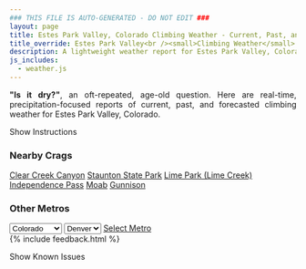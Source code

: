 ```yaml
---
### THIS FILE IS AUTO-GENERATED - DO NOT EDIT ###
layout: page
title: Estes Park Valley, Colorado Climbing Weather - Current, Past, and Forecasted Report
title_override: Estes Park Valley<br /><small>Climbing Weather</small>
description: A lightweight weather report for Estes Park Valley, Colorado. Optimized for slow internet connections.
js_includes:
  - weather.js
---
```


<section class="measure center lh-copy f5-ns f6 ph2 mv4" style="text-align: justify;">
<strong>"Is it dry?"</strong>, an oft-repeated, age-old question. Here are real-time,
precipitation-focused reports of current, past, and forecasted climbing weather for Estes Park Valley, Colorado.
</section>

<p id="settings-toggle" class="mw5 b center tc hover-light-red black-70 pointer">Show Instructions</p>
<section id="settings" class="overflow-hidden" style="display:none;">
    <div class="mv2 ph2 center">
        <div class="fn f6 tc pv2">
            <p class="measure lh-copy center"><strong>Show/hide hourly forecasts</strong> by clicking the desired day.</p>
            <hr class="mw5 p0 mv2 o-60 b0 bt b--light-red light-red bg-light-red">
            <p class="measure lh-copy center"><strong>Current and Past conditions</strong> are measured by the nearest weather station. <strong>Forecast conditions</strong> are calculated and polled separately.</p>
            <hr class="mw5 p0 mv2 o-60 b0 bt b--light-red light-red bg-light-red">
            <p class="measure lh-copy center"><strong>Having issues?</strong> Try <a id="clear-cache" class="no-underline relative fancy-link light-red hover-light-red" href="#">clearing the local cache</a>.</p>
            <hr class="mw5 p0 mv2 o-60 b0 bt b--light-red light-red bg-light-red">
            <p class="measure lh-copy center">Weather data sourced from <a class="no-underline fancy-link relative light-red" target="_blank" href="https://www.weather.gov/documentation/services-web-api">weather.gov</a>.</p>
        </div>
    </div>
</section>
<section id="weather" data-crag="estes-park-valley-colorado" class="mv4-ns mv3 ph2 center"></section>
<section id="nearby" class="tc lh-copy">
  <h3>Nearby Crags</h3>
<a class="nowrap no-underline fancy-link relative light-red mh3" href="/crags/clear-creek-canyon-colorado-weather.html">Clear Creek Canyon</a>
<a class="nowrap no-underline fancy-link relative light-red mh3" href="/crags/staunton-state-park-colorado-weather.html">Staunton State Park</a>
<a class="nowrap no-underline fancy-link relative light-red mh3" href="/crags/lime-park-lime-creek-colorado-weather.html">Lime Park (Lime Creek)</a>
<a class="nowrap no-underline fancy-link relative light-red mh3" href="/crags/independence-pass-colorado-weather.html">Independence Pass</a>
<a class="nowrap no-underline fancy-link relative light-red mh3" href="/crags/moab-utah-weather.html">Moab</a>
<a class="nowrap no-underline fancy-link relative light-red mh3" href="/crags/gunnison-colorado-weather.html">Gunnison</a>
</section>
<section id="nearby" class="tc lh-copy">
  <h3>Other Metros</h3>
  <select class="ma1 bg-near-white pa2" id="stateSel">
    <option value="Texas">Texas</option>
    <option value="Washington">Washington</option>
    <option value="Colorado" selected>Colorado</option>
    <option value="Tennessee">Tennessee</option>
    <option value="Utah">Utah</option>
    <option value="California">California</option>
  </select>
  <select class="ma1 bg-near-white pa2" id="citySel">
    <option value="Denver" selected>Denver</option>
  </select>
  <a id="selectMetro" class="f6 link dim ph3 pv2 ma1 dib white bg-light-red" href="/crags/denver-colorado-weather.html">Select Metro</a>
  <script>
    var states = [];
    states["Texas"] = "Austin"
    states["Washington"] = "Seattle"
    states["Colorado"] = "Denver"
    states["Tennessee"] = "Nashville"
    states["Utah"] = "Salt Lake City"
    states["California"] = "San Francisco|Los Angeles"
  </script>
</section>
{% include feedback.html %}
<p id="issues-toggle" class="mw5 b center tc hover-light-red black-70 pointer">Show Known Issues</p>
<section id="issues" class="overflow-hidden tc f6">
</section>

<script>
  var weekly_BOU_46_92 = {"updated":"2020-06-03T02:10:08+00:00","units":"us","forecastGenerator":"BaselineForecastGenerator","generatedAt":"2020-06-03T06:28:16+00:00","updateTime":"2020-06-03T02:10:08+00:00","validTimes":"2020-06-02T20:00:00+00:00/P7DT5H","elevation":{"value":2542.9464000000003,"unitCode":"unit:m"},"periods":[{"number":1,"name":"Overnight","startTime":"2020-06-03T00:00:00-06:00","endTime":"2020-06-03T06:00:00-06:00","isDaytime":false,"temperature":48,"temperatureUnit":"F","temperatureTrend":null,"windSpeed":"6 mph","windDirection":"WNW","icon":"https://api.weather.gov/icons/land/night/few?size=medium","shortForecast":"Mostly Clear","detailedForecast":"Mostly clear, with a low around 48. West northwest wind around 6 mph."},{"number":2,"name":"Wednesday","startTime":"2020-06-03T06:00:00-06:00","endTime":"2020-06-03T18:00:00-06:00","isDaytime":true,"temperature":76,"temperatureUnit":"F","temperatureTrend":null,"windSpeed":"6 to 10 mph","windDirection":"W","icon":"https://api.weather.gov/icons/land/day/sct/tsra_hi,30?size=medium","shortForecast":"Mostly Sunny then Slight Chance Showers And Thunderstorms","detailedForecast":"A slight chance of showers and thunderstorms between noon and 2pm, then a chance of showers and thunderstorms between 2pm and 3pm, then a slight chance of showers and thunderstorms. Mostly sunny, with a high near 76. West wind 6 to 10 mph. Chance of precipitation is 30%."},{"number":3,"name":"Wednesday Night","startTime":"2020-06-03T18:00:00-06:00","endTime":"2020-06-04T06:00:00-06:00","isDaytime":false,"temperature":50,"temperatureUnit":"F","temperatureTrend":null,"windSpeed":"6 to 10 mph","windDirection":"W","icon":"https://api.weather.gov/icons/land/night/tsra_hi/few?size=medium","shortForecast":"Slight Chance Showers And Thunderstorms then Mostly Clear","detailedForecast":"A slight chance of showers and thunderstorms before 9pm. Mostly clear, with a low around 50. West wind 6 to 10 mph, with gusts as high as 16 mph."},{"number":4,"name":"Thursday","startTime":"2020-06-04T06:00:00-06:00","endTime":"2020-06-04T18:00:00-06:00","isDaytime":true,"temperature":77,"temperatureUnit":"F","temperatureTrend":null,"windSpeed":"6 to 10 mph","windDirection":"W","icon":"https://api.weather.gov/icons/land/day/sct/tsra_hi,40?size=medium","shortForecast":"Mostly Sunny then Chance Showers And Thunderstorms","detailedForecast":"A chance of showers and thunderstorms after noon. Mostly sunny, with a high near 77. West wind 6 to 10 mph, with gusts as high as 16 mph. Chance of precipitation is 40%."},{"number":5,"name":"Thursday Night","startTime":"2020-06-04T18:00:00-06:00","endTime":"2020-06-05T06:00:00-06:00","isDaytime":false,"temperature":51,"temperatureUnit":"F","temperatureTrend":null,"windSpeed":"3 to 10 mph","windDirection":"W","icon":"https://api.weather.gov/icons/land/night/tsra_hi,20/sct?size=medium","shortForecast":"Slight Chance Showers And Thunderstorms then Partly Cloudy","detailedForecast":"A slight chance of showers and thunderstorms before 9pm. Partly cloudy, with a low around 51. West wind 3 to 10 mph, with gusts as high as 16 mph. Chance of precipitation is 20%."},{"number":6,"name":"Friday","startTime":"2020-06-05T06:00:00-06:00","endTime":"2020-06-05T18:00:00-06:00","isDaytime":true,"temperature":81,"temperatureUnit":"F","temperatureTrend":null,"windSpeed":"3 to 7 mph","windDirection":"SSW","icon":"https://api.weather.gov/icons/land/day/sct/tsra_hi,20?size=medium","shortForecast":"Mostly Sunny then Chance Showers And Thunderstorms","detailedForecast":"A chance of showers and thunderstorms after noon. Mostly sunny, with a high near 81. Chance of precipitation is 20%."},{"number":7,"name":"Friday Night","startTime":"2020-06-05T18:00:00-06:00","endTime":"2020-06-06T06:00:00-06:00","isDaytime":false,"temperature":54,"temperatureUnit":"F","temperatureTrend":null,"windSpeed":"5 to 8 mph","windDirection":"S","icon":"https://api.weather.gov/icons/land/night/tsra,30?size=medium","shortForecast":"Chance Showers And Thunderstorms","detailedForecast":"A chance of showers and thunderstorms before midnight, then a chance of showers and thunderstorms. Mostly cloudy, with a low around 54. Chance of precipitation is 30%."},{"number":8,"name":"Saturday","startTime":"2020-06-06T06:00:00-06:00","endTime":"2020-06-06T18:00:00-06:00","isDaytime":true,"temperature":75,"temperatureUnit":"F","temperatureTrend":null,"windSpeed":"6 to 10 mph","windDirection":"SW","icon":"https://api.weather.gov/icons/land/day/tsra_sct?size=medium","shortForecast":"Showers And Thunderstorms Likely","detailedForecast":"Showers and thunderstorms likely. Mostly cloudy, with a high near 75."},{"number":9,"name":"Saturday Night","startTime":"2020-06-06T18:00:00-06:00","endTime":"2020-06-07T06:00:00-06:00","isDaytime":false,"temperature":48,"temperatureUnit":"F","temperatureTrend":null,"windSpeed":"8 to 15 mph","windDirection":"SW","icon":"https://api.weather.gov/icons/land/night/tsra_hi/few?size=medium","shortForecast":"Slight Chance Showers And Thunderstorms then Mostly Clear","detailedForecast":"A slight chance of showers and thunderstorms before midnight. Mostly clear, with a low around 48."},{"number":10,"name":"Sunday","startTime":"2020-06-07T06:00:00-06:00","endTime":"2020-06-07T18:00:00-06:00","isDaytime":true,"temperature":75,"temperatureUnit":"F","temperatureTrend":null,"windSpeed":"9 mph","windDirection":"SW","icon":"https://api.weather.gov/icons/land/day/few/tsra_hi?size=medium","shortForecast":"Sunny then Slight Chance Showers And Thunderstorms","detailedForecast":"A slight chance of showers and thunderstorms after noon. Sunny, with a high near 75."},{"number":11,"name":"Sunday Night","startTime":"2020-06-07T18:00:00-06:00","endTime":"2020-06-08T06:00:00-06:00","isDaytime":false,"temperature":46,"temperatureUnit":"F","temperatureTrend":null,"windSpeed":"6 to 12 mph","windDirection":"WSW","icon":"https://api.weather.gov/icons/land/night/few?size=medium","shortForecast":"Mostly Clear","detailedForecast":"Mostly clear, with a low around 46."},{"number":12,"name":"Monday","startTime":"2020-06-08T06:00:00-06:00","endTime":"2020-06-08T18:00:00-06:00","isDaytime":true,"temperature":70,"temperatureUnit":"F","temperatureTrend":null,"windSpeed":"8 mph","windDirection":"SW","icon":"https://api.weather.gov/icons/land/day/few/tsra_hi?size=medium","shortForecast":"Sunny then Slight Chance Showers And Thunderstorms","detailedForecast":"A slight chance of showers and thunderstorms after noon. Sunny, with a high near 70."},{"number":13,"name":"Monday Night","startTime":"2020-06-08T18:00:00-06:00","endTime":"2020-06-09T06:00:00-06:00","isDaytime":false,"temperature":42,"temperatureUnit":"F","temperatureTrend":null,"windSpeed":"7 mph","windDirection":"W","icon":"https://api.weather.gov/icons/land/night/tsra_hi/few?size=medium","shortForecast":"Slight Chance Showers And Thunderstorms then Mostly Clear","detailedForecast":"A slight chance of showers and thunderstorms before midnight. Mostly clear, with a low around 42."},{"number":14,"name":"Tuesday","startTime":"2020-06-09T06:00:00-06:00","endTime":"2020-06-09T18:00:00-06:00","isDaytime":true,"temperature":64,"temperatureUnit":"F","temperatureTrend":null,"windSpeed":"8 mph","windDirection":"W","icon":"https://api.weather.gov/icons/land/day/few/tsra_hi?size=medium","shortForecast":"Sunny then Chance Showers And Thunderstorms","detailedForecast":"A chance of showers and thunderstorms after noon. Sunny, with a high near 64."}]}
  var hourly_BOU_46_92 = {"@context":["https://raw.githubusercontent.com/geojson/geojson-ld/master/contexts/geojson-base.jsonld",{"wx":"https://api.weather.gov/ontology#","geo":"http://www.opengis.net/ont/geosparql#","unit":"http://codes.wmo.int/common/unit/","@vocab":"https://api.weather.gov/ontology#"}],"type":"Feature","geometry":{"type":"GeometryCollection","geometries":[{"type":"Point","coordinates":[-105.5177773,40.4040957]},{"type":"Polygon","coordinates":[[[-105.5332704,40.4141983],[-105.5310309,40.392289600000005],[-105.5022871,40.39399110000001],[-105.5045206,40.41590000000001],[-105.5332704,40.4141983]]]}]},"properties":{"updated":"2020-06-03T02:10:08+00:00","units":"us","forecastGenerator":"HourlyForecastGenerator","generatedAt":"2020-06-03T06:28:17+00:00","updateTime":"2020-06-03T02:10:08+00:00","validTimes":"2020-06-02T20:00:00+00:00/P7DT5H","elevation":{"value":2542.9464000000003,"unitCode":"unit:m"},"periods":[{"number":1,"name":"","startTime":"2020-06-03T00:00:00-06:00","endTime":"2020-06-03T01:00:00-06:00","isDaytime":false,"temperature":54,"temperatureUnit":"F","temperatureTrend":null,"windSpeed":"5 mph","windDirection":"NNE","icon":"https://api.weather.gov/icons/land/night/few?size=small","shortForecast":"Mostly Clear","detailedForecast":""},{"number":2,"name":"","startTime":"2020-06-03T01:00:00-06:00","endTime":"2020-06-03T02:00:00-06:00","isDaytime":false,"temperature":52,"temperatureUnit":"F","temperatureTrend":null,"windSpeed":"5 mph","windDirection":"NNE","icon":"https://api.weather.gov/icons/land/night/few?size=small","shortForecast":"Mostly Clear","detailedForecast":""},{"number":3,"name":"","startTime":"2020-06-03T02:00:00-06:00","endTime":"2020-06-03T03:00:00-06:00","isDaytime":false,"temperature":51,"temperatureUnit":"F","temperatureTrend":null,"windSpeed":"5 mph","windDirection":"W","icon":"https://api.weather.gov/icons/land/night/few?size=small","shortForecast":"Mostly Clear","detailedForecast":""},{"number":4,"name":"","startTime":"2020-06-03T03:00:00-06:00","endTime":"2020-06-03T04:00:00-06:00","isDaytime":false,"temperature":50,"temperatureUnit":"F","temperatureTrend":null,"windSpeed":"6 mph","windDirection":"WSW","icon":"https://api.weather.gov/icons/land/night/few?size=small","shortForecast":"Mostly Clear","detailedForecast":""},{"number":5,"name":"","startTime":"2020-06-03T04:00:00-06:00","endTime":"2020-06-03T05:00:00-06:00","isDaytime":false,"temperature":48,"temperatureUnit":"F","temperatureTrend":null,"windSpeed":"6 mph","windDirection":"W","icon":"https://api.weather.gov/icons/land/night/few?size=small","shortForecast":"Mostly Clear","detailedForecast":""},{"number":6,"name":"","startTime":"2020-06-03T05:00:00-06:00","endTime":"2020-06-03T06:00:00-06:00","isDaytime":false,"temperature":48,"temperatureUnit":"F","temperatureTrend":null,"windSpeed":"5 mph","windDirection":"W","icon":"https://api.weather.gov/icons/land/night/few?size=small","shortForecast":"Mostly Clear","detailedForecast":""},{"number":7,"name":"","startTime":"2020-06-03T06:00:00-06:00","endTime":"2020-06-03T07:00:00-06:00","isDaytime":true,"temperature":50,"temperatureUnit":"F","temperatureTrend":null,"windSpeed":"7 mph","windDirection":"W","icon":"https://api.weather.gov/icons/land/day/few?size=small","shortForecast":"Sunny","detailedForecast":""},{"number":8,"name":"","startTime":"2020-06-03T07:00:00-06:00","endTime":"2020-06-03T08:00:00-06:00","isDaytime":true,"temperature":54,"temperatureUnit":"F","temperatureTrend":null,"windSpeed":"7 mph","windDirection":"W","icon":"https://api.weather.gov/icons/land/day/few?size=small","shortForecast":"Sunny","detailedForecast":""},{"number":9,"name":"","startTime":"2020-06-03T08:00:00-06:00","endTime":"2020-06-03T09:00:00-06:00","isDaytime":true,"temperature":60,"temperatureUnit":"F","temperatureTrend":null,"windSpeed":"6 mph","windDirection":"W","icon":"https://api.weather.gov/icons/land/day/few?size=small","shortForecast":"Sunny","detailedForecast":""},{"number":10,"name":"","startTime":"2020-06-03T09:00:00-06:00","endTime":"2020-06-03T10:00:00-06:00","isDaytime":true,"temperature":66,"temperatureUnit":"F","temperatureTrend":null,"windSpeed":"6 mph","windDirection":"W","icon":"https://api.weather.gov/icons/land/day/few?size=small","shortForecast":"Sunny","detailedForecast":""},{"number":11,"name":"","startTime":"2020-06-03T10:00:00-06:00","endTime":"2020-06-03T11:00:00-06:00","isDaytime":true,"temperature":70,"temperatureUnit":"F","temperatureTrend":null,"windSpeed":"6 mph","windDirection":"W","icon":"https://api.weather.gov/icons/land/day/sct?size=small","shortForecast":"Mostly Sunny","detailedForecast":""},{"number":12,"name":"","startTime":"2020-06-03T11:00:00-06:00","endTime":"2020-06-03T12:00:00-06:00","isDaytime":true,"temperature":72,"temperatureUnit":"F","temperatureTrend":null,"windSpeed":"6 mph","windDirection":"W","icon":"https://api.weather.gov/icons/land/day/sct?size=small","shortForecast":"Mostly Sunny","detailedForecast":""},{"number":13,"name":"","startTime":"2020-06-03T12:00:00-06:00","endTime":"2020-06-03T13:00:00-06:00","isDaytime":true,"temperature":73,"temperatureUnit":"F","temperatureTrend":null,"windSpeed":"8 mph","windDirection":"W","icon":"https://api.weather.gov/icons/land/day/tsra_hi?size=small","shortForecast":"Slight Chance Showers And Thunderstorms","detailedForecast":""},{"number":14,"name":"","startTime":"2020-06-03T13:00:00-06:00","endTime":"2020-06-03T14:00:00-06:00","isDaytime":true,"temperature":74,"temperatureUnit":"F","temperatureTrend":null,"windSpeed":"9 mph","windDirection":"W","icon":"https://api.weather.gov/icons/land/day/tsra_hi?size=small","shortForecast":"Slight Chance Showers And Thunderstorms","detailedForecast":""},{"number":15,"name":"","startTime":"2020-06-03T14:00:00-06:00","endTime":"2020-06-03T15:00:00-06:00","isDaytime":true,"temperature":75,"temperatureUnit":"F","temperatureTrend":null,"windSpeed":"10 mph","windDirection":"W","icon":"https://api.weather.gov/icons/land/day/tsra_hi?size=small","shortForecast":"Chance Showers And Thunderstorms","detailedForecast":""},{"number":16,"name":"","startTime":"2020-06-03T15:00:00-06:00","endTime":"2020-06-03T16:00:00-06:00","isDaytime":true,"temperature":76,"temperatureUnit":"F","temperatureTrend":null,"windSpeed":"10 mph","windDirection":"W","icon":"https://api.weather.gov/icons/land/day/tsra_hi?size=small","shortForecast":"Slight Chance Showers And Thunderstorms","detailedForecast":""},{"number":17,"name":"","startTime":"2020-06-03T16:00:00-06:00","endTime":"2020-06-03T17:00:00-06:00","isDaytime":true,"temperature":76,"temperatureUnit":"F","temperatureTrend":null,"windSpeed":"9 mph","windDirection":"W","icon":"https://api.weather.gov/icons/land/day/tsra_hi?size=small","shortForecast":"Slight Chance Showers And Thunderstorms","detailedForecast":""},{"number":18,"name":"","startTime":"2020-06-03T17:00:00-06:00","endTime":"2020-06-03T18:00:00-06:00","isDaytime":true,"temperature":75,"temperatureUnit":"F","temperatureTrend":null,"windSpeed":"8 mph","windDirection":"W","icon":"https://api.weather.gov/icons/land/day/tsra_hi?size=small","shortForecast":"Slight Chance Showers And Thunderstorms","detailedForecast":""},{"number":19,"name":"","startTime":"2020-06-03T18:00:00-06:00","endTime":"2020-06-03T19:00:00-06:00","isDaytime":false,"temperature":73,"temperatureUnit":"F","temperatureTrend":null,"windSpeed":"10 mph","windDirection":"W","icon":"https://api.weather.gov/icons/land/night/tsra_hi?size=small","shortForecast":"Slight Chance Showers And Thunderstorms","detailedForecast":""},{"number":20,"name":"","startTime":"2020-06-03T19:00:00-06:00","endTime":"2020-06-03T20:00:00-06:00","isDaytime":false,"temperature":69,"temperatureUnit":"F","temperatureTrend":null,"windSpeed":"9 mph","windDirection":"W","icon":"https://api.weather.gov/icons/land/night/tsra_hi?size=small","shortForecast":"Slight Chance Showers And Thunderstorms","detailedForecast":""},{"number":21,"name":"","startTime":"2020-06-03T20:00:00-06:00","endTime":"2020-06-03T21:00:00-06:00","isDaytime":false,"temperature":65,"temperatureUnit":"F","temperatureTrend":null,"windSpeed":"7 mph","windDirection":"W","icon":"https://api.weather.gov/icons/land/night/tsra_hi?size=small","shortForecast":"Slight Chance Showers And Thunderstorms","detailedForecast":""},{"number":22,"name":"","startTime":"2020-06-03T21:00:00-06:00","endTime":"2020-06-03T22:00:00-06:00","isDaytime":false,"temperature":61,"temperatureUnit":"F","temperatureTrend":null,"windSpeed":"6 mph","windDirection":"W","icon":"https://api.weather.gov/icons/land/night/sct?size=small","shortForecast":"Partly Cloudy","detailedForecast":""},{"number":23,"name":"","startTime":"2020-06-03T22:00:00-06:00","endTime":"2020-06-03T23:00:00-06:00","isDaytime":false,"temperature":59,"temperatureUnit":"F","temperatureTrend":null,"windSpeed":"7 mph","windDirection":"W","icon":"https://api.weather.gov/icons/land/night/sct?size=small","shortForecast":"Partly Cloudy","detailedForecast":""},{"number":24,"name":"","startTime":"2020-06-03T23:00:00-06:00","endTime":"2020-06-04T00:00:00-06:00","isDaytime":false,"temperature":58,"temperatureUnit":"F","temperatureTrend":null,"windSpeed":"7 mph","windDirection":"W","icon":"https://api.weather.gov/icons/land/night/sct?size=small","shortForecast":"Partly Cloudy","detailedForecast":""},{"number":25,"name":"","startTime":"2020-06-04T00:00:00-06:00","endTime":"2020-06-04T01:00:00-06:00","isDaytime":false,"temperature":57,"temperatureUnit":"F","temperatureTrend":null,"windSpeed":"7 mph","windDirection":"W","icon":"https://api.weather.gov/icons/land/night/few?size=small","shortForecast":"Mostly Clear","detailedForecast":""},{"number":26,"name":"","startTime":"2020-06-04T01:00:00-06:00","endTime":"2020-06-04T02:00:00-06:00","isDaytime":false,"temperature":56,"temperatureUnit":"F","temperatureTrend":null,"windSpeed":"7 mph","windDirection":"W","icon":"https://api.weather.gov/icons/land/night/few?size=small","shortForecast":"Mostly Clear","detailedForecast":""},{"number":27,"name":"","startTime":"2020-06-04T02:00:00-06:00","endTime":"2020-06-04T03:00:00-06:00","isDaytime":false,"temperature":55,"temperatureUnit":"F","temperatureTrend":null,"windSpeed":"7 mph","windDirection":"W","icon":"https://api.weather.gov/icons/land/night/few?size=small","shortForecast":"Mostly Clear","detailedForecast":""},{"number":28,"name":"","startTime":"2020-06-04T03:00:00-06:00","endTime":"2020-06-04T04:00:00-06:00","isDaytime":false,"temperature":53,"temperatureUnit":"F","temperatureTrend":null,"windSpeed":"8 mph","windDirection":"W","icon":"https://api.weather.gov/icons/land/night/few?size=small","shortForecast":"Mostly Clear","detailedForecast":""},{"number":29,"name":"","startTime":"2020-06-04T04:00:00-06:00","endTime":"2020-06-04T05:00:00-06:00","isDaytime":false,"temperature":51,"temperatureUnit":"F","temperatureTrend":null,"windSpeed":"8 mph","windDirection":"W","icon":"https://api.weather.gov/icons/land/night/few?size=small","shortForecast":"Mostly Clear","detailedForecast":""},{"number":30,"name":"","startTime":"2020-06-04T05:00:00-06:00","endTime":"2020-06-04T06:00:00-06:00","isDaytime":false,"temperature":50,"temperatureUnit":"F","temperatureTrend":null,"windSpeed":"8 mph","windDirection":"W","icon":"https://api.weather.gov/icons/land/night/few?size=small","shortForecast":"Mostly Clear","detailedForecast":""},{"number":31,"name":"","startTime":"2020-06-04T06:00:00-06:00","endTime":"2020-06-04T07:00:00-06:00","isDaytime":true,"temperature":53,"temperatureUnit":"F","temperatureTrend":null,"windSpeed":"6 mph","windDirection":"W","icon":"https://api.weather.gov/icons/land/day/few?size=small","shortForecast":"Sunny","detailedForecast":""},{"number":32,"name":"","startTime":"2020-06-04T07:00:00-06:00","endTime":"2020-06-04T08:00:00-06:00","isDaytime":true,"temperature":59,"temperatureUnit":"F","temperatureTrend":null,"windSpeed":"6 mph","windDirection":"W","icon":"https://api.weather.gov/icons/land/day/few?size=small","shortForecast":"Sunny","detailedForecast":""},{"number":33,"name":"","startTime":"2020-06-04T08:00:00-06:00","endTime":"2020-06-04T09:00:00-06:00","isDaytime":true,"temperature":64,"temperatureUnit":"F","temperatureTrend":null,"windSpeed":"6 mph","windDirection":"W","icon":"https://api.weather.gov/icons/land/day/few?size=small","shortForecast":"Sunny","detailedForecast":""},{"number":34,"name":"","startTime":"2020-06-04T09:00:00-06:00","endTime":"2020-06-04T10:00:00-06:00","isDaytime":true,"temperature":68,"temperatureUnit":"F","temperatureTrend":null,"windSpeed":"6 mph","windDirection":"WSW","icon":"https://api.weather.gov/icons/land/day/few?size=small","shortForecast":"Sunny","detailedForecast":""},{"number":35,"name":"","startTime":"2020-06-04T10:00:00-06:00","endTime":"2020-06-04T11:00:00-06:00","isDaytime":true,"temperature":71,"temperatureUnit":"F","temperatureTrend":null,"windSpeed":"6 mph","windDirection":"W","icon":"https://api.weather.gov/icons/land/day/few?size=small","shortForecast":"Sunny","detailedForecast":""},{"number":36,"name":"","startTime":"2020-06-04T11:00:00-06:00","endTime":"2020-06-04T12:00:00-06:00","isDaytime":true,"temperature":73,"temperatureUnit":"F","temperatureTrend":null,"windSpeed":"7 mph","windDirection":"W","icon":"https://api.weather.gov/icons/land/day/sct?size=small","shortForecast":"Mostly Sunny","detailedForecast":""},{"number":37,"name":"","startTime":"2020-06-04T12:00:00-06:00","endTime":"2020-06-04T13:00:00-06:00","isDaytime":true,"temperature":74,"temperatureUnit":"F","temperatureTrend":null,"windSpeed":"8 mph","windDirection":"W","icon":"https://api.weather.gov/icons/land/day/tsra_hi?size=small","shortForecast":"Chance Showers And Thunderstorms","detailedForecast":""},{"number":38,"name":"","startTime":"2020-06-04T13:00:00-06:00","endTime":"2020-06-04T14:00:00-06:00","isDaytime":true,"temperature":75,"temperatureUnit":"F","temperatureTrend":null,"windSpeed":"9 mph","windDirection":"W","icon":"https://api.weather.gov/icons/land/day/tsra_hi?size=small","shortForecast":"Chance Showers And Thunderstorms","detailedForecast":""},{"number":39,"name":"","startTime":"2020-06-04T14:00:00-06:00","endTime":"2020-06-04T15:00:00-06:00","isDaytime":true,"temperature":74,"temperatureUnit":"F","temperatureTrend":null,"windSpeed":"9 mph","windDirection":"W","icon":"https://api.weather.gov/icons/land/day/tsra_hi?size=small","shortForecast":"Chance Showers And Thunderstorms","detailedForecast":""},{"number":40,"name":"","startTime":"2020-06-04T15:00:00-06:00","endTime":"2020-06-04T16:00:00-06:00","isDaytime":true,"temperature":74,"temperatureUnit":"F","temperatureTrend":null,"windSpeed":"10 mph","windDirection":"W","icon":"https://api.weather.gov/icons/land/day/tsra_hi?size=small","shortForecast":"Chance Showers And Thunderstorms","detailedForecast":""},{"number":41,"name":"","startTime":"2020-06-04T16:00:00-06:00","endTime":"2020-06-04T17:00:00-06:00","isDaytime":true,"temperature":74,"temperatureUnit":"F","temperatureTrend":null,"windSpeed":"10 mph","windDirection":"W","icon":"https://api.weather.gov/icons/land/day/tsra_hi?size=small","shortForecast":"Chance Showers And Thunderstorms","detailedForecast":""},{"number":42,"name":"","startTime":"2020-06-04T17:00:00-06:00","endTime":"2020-06-04T18:00:00-06:00","isDaytime":true,"temperature":73,"temperatureUnit":"F","temperatureTrend":null,"windSpeed":"10 mph","windDirection":"W","icon":"https://api.weather.gov/icons/land/day/tsra_hi?size=small","shortForecast":"Chance Showers And Thunderstorms","detailedForecast":""},{"number":43,"name":"","startTime":"2020-06-04T18:00:00-06:00","endTime":"2020-06-04T19:00:00-06:00","isDaytime":false,"temperature":72,"temperatureUnit":"F","temperatureTrend":null,"windSpeed":"10 mph","windDirection":"W","icon":"https://api.weather.gov/icons/land/night/tsra_hi?size=small","shortForecast":"Slight Chance Showers And Thunderstorms","detailedForecast":""},{"number":44,"name":"","startTime":"2020-06-04T19:00:00-06:00","endTime":"2020-06-04T20:00:00-06:00","isDaytime":false,"temperature":69,"temperatureUnit":"F","temperatureTrend":null,"windSpeed":"9 mph","windDirection":"W","icon":"https://api.weather.gov/icons/land/night/tsra_hi?size=small","shortForecast":"Slight Chance Showers And Thunderstorms","detailedForecast":""},{"number":45,"name":"","startTime":"2020-06-04T20:00:00-06:00","endTime":"2020-06-04T21:00:00-06:00","isDaytime":false,"temperature":66,"temperatureUnit":"F","temperatureTrend":null,"windSpeed":"8 mph","windDirection":"W","icon":"https://api.weather.gov/icons/land/night/tsra_hi?size=small","shortForecast":"Slight Chance Showers And Thunderstorms","detailedForecast":""},{"number":46,"name":"","startTime":"2020-06-04T21:00:00-06:00","endTime":"2020-06-04T22:00:00-06:00","isDaytime":false,"temperature":63,"temperatureUnit":"F","temperatureTrend":null,"windSpeed":"8 mph","windDirection":"W","icon":"https://api.weather.gov/icons/land/night/sct?size=small","shortForecast":"Partly Cloudy","detailedForecast":""},{"number":47,"name":"","startTime":"2020-06-04T22:00:00-06:00","endTime":"2020-06-04T23:00:00-06:00","isDaytime":false,"temperature":61,"temperatureUnit":"F","temperatureTrend":null,"windSpeed":"3 mph","windDirection":"WSW","icon":"https://api.weather.gov/icons/land/night/sct?size=small","shortForecast":"Partly Cloudy","detailedForecast":""},{"number":48,"name":"","startTime":"2020-06-04T23:00:00-06:00","endTime":"2020-06-05T00:00:00-06:00","isDaytime":false,"temperature":60,"temperatureUnit":"F","temperatureTrend":null,"windSpeed":"5 mph","windDirection":"W","icon":"https://api.weather.gov/icons/land/night/sct?size=small","shortForecast":"Partly Cloudy","detailedForecast":""},{"number":49,"name":"","startTime":"2020-06-05T00:00:00-06:00","endTime":"2020-06-05T01:00:00-06:00","isDaytime":false,"temperature":59,"temperatureUnit":"F","temperatureTrend":null,"windSpeed":"5 mph","windDirection":"W","icon":"https://api.weather.gov/icons/land/night/sct?size=small","shortForecast":"Partly Cloudy","detailedForecast":""},{"number":50,"name":"","startTime":"2020-06-05T01:00:00-06:00","endTime":"2020-06-05T02:00:00-06:00","isDaytime":false,"temperature":58,"temperatureUnit":"F","temperatureTrend":null,"windSpeed":"5 mph","windDirection":"W","icon":"https://api.weather.gov/icons/land/night/sct?size=small","shortForecast":"Partly Cloudy","detailedForecast":""},{"number":51,"name":"","startTime":"2020-06-05T02:00:00-06:00","endTime":"2020-06-05T03:00:00-06:00","isDaytime":false,"temperature":56,"temperatureUnit":"F","temperatureTrend":null,"windSpeed":"3 mph","windDirection":"W","icon":"https://api.weather.gov/icons/land/night/few?size=small","shortForecast":"Mostly Clear","detailedForecast":""},{"number":52,"name":"","startTime":"2020-06-05T03:00:00-06:00","endTime":"2020-06-05T04:00:00-06:00","isDaytime":false,"temperature":55,"temperatureUnit":"F","temperatureTrend":null,"windSpeed":"3 mph","windDirection":"W","icon":"https://api.weather.gov/icons/land/night/few?size=small","shortForecast":"Mostly Clear","detailedForecast":""},{"number":53,"name":"","startTime":"2020-06-05T04:00:00-06:00","endTime":"2020-06-05T05:00:00-06:00","isDaytime":false,"temperature":54,"temperatureUnit":"F","temperatureTrend":null,"windSpeed":"3 mph","windDirection":"W","icon":"https://api.weather.gov/icons/land/night/few?size=small","shortForecast":"Mostly Clear","detailedForecast":""},{"number":54,"name":"","startTime":"2020-06-05T05:00:00-06:00","endTime":"2020-06-05T06:00:00-06:00","isDaytime":false,"temperature":53,"temperatureUnit":"F","temperatureTrend":null,"windSpeed":"5 mph","windDirection":"W","icon":"https://api.weather.gov/icons/land/night/few?size=small","shortForecast":"Mostly Clear","detailedForecast":""},{"number":55,"name":"","startTime":"2020-06-05T06:00:00-06:00","endTime":"2020-06-05T07:00:00-06:00","isDaytime":true,"temperature":54,"temperatureUnit":"F","temperatureTrend":null,"windSpeed":"5 mph","windDirection":"W","icon":"https://api.weather.gov/icons/land/day/few?size=small","shortForecast":"Sunny","detailedForecast":""},{"number":56,"name":"","startTime":"2020-06-05T07:00:00-06:00","endTime":"2020-06-05T08:00:00-06:00","isDaytime":true,"temperature":58,"temperatureUnit":"F","temperatureTrend":null,"windSpeed":"5 mph","windDirection":"WSW","icon":"https://api.weather.gov/icons/land/day/few?size=small","shortForecast":"Sunny","detailedForecast":""},{"number":57,"name":"","startTime":"2020-06-05T08:00:00-06:00","endTime":"2020-06-05T09:00:00-06:00","isDaytime":true,"temperature":64,"temperatureUnit":"F","temperatureTrend":null,"windSpeed":"3 mph","windDirection":"SW","icon":"https://api.weather.gov/icons/land/day/few?size=small","shortForecast":"Sunny","detailedForecast":""},{"number":58,"name":"","startTime":"2020-06-05T09:00:00-06:00","endTime":"2020-06-05T10:00:00-06:00","isDaytime":true,"temperature":70,"temperatureUnit":"F","temperatureTrend":null,"windSpeed":"3 mph","windDirection":"SW","icon":"https://api.weather.gov/icons/land/day/few?size=small","shortForecast":"Sunny","detailedForecast":""},{"number":59,"name":"","startTime":"2020-06-05T10:00:00-06:00","endTime":"2020-06-05T11:00:00-06:00","isDaytime":true,"temperature":73,"temperatureUnit":"F","temperatureTrend":null,"windSpeed":"5 mph","windDirection":"SSW","icon":"https://api.weather.gov/icons/land/day/few?size=small","shortForecast":"Sunny","detailedForecast":""},{"number":60,"name":"","startTime":"2020-06-05T11:00:00-06:00","endTime":"2020-06-05T12:00:00-06:00","isDaytime":true,"temperature":76,"temperatureUnit":"F","temperatureTrend":null,"windSpeed":"5 mph","windDirection":"S","icon":"https://api.weather.gov/icons/land/day/sct?size=small","shortForecast":"Mostly Sunny","detailedForecast":""},{"number":61,"name":"","startTime":"2020-06-05T12:00:00-06:00","endTime":"2020-06-05T13:00:00-06:00","isDaytime":true,"temperature":77,"temperatureUnit":"F","temperatureTrend":null,"windSpeed":"6 mph","windDirection":"S","icon":"https://api.weather.gov/icons/land/day/tsra_hi?size=small","shortForecast":"Chance Showers And Thunderstorms","detailedForecast":""},{"number":62,"name":"","startTime":"2020-06-05T13:00:00-06:00","endTime":"2020-06-05T14:00:00-06:00","isDaytime":true,"temperature":78,"temperatureUnit":"F","temperatureTrend":null,"windSpeed":"6 mph","windDirection":"S","icon":"https://api.weather.gov/icons/land/day/tsra_hi?size=small","shortForecast":"Chance Showers And Thunderstorms","detailedForecast":""},{"number":63,"name":"","startTime":"2020-06-05T14:00:00-06:00","endTime":"2020-06-05T15:00:00-06:00","isDaytime":true,"temperature":78,"temperatureUnit":"F","temperatureTrend":null,"windSpeed":"7 mph","windDirection":"SSE","icon":"https://api.weather.gov/icons/land/day/tsra_sct?size=small","shortForecast":"Chance Showers And Thunderstorms","detailedForecast":""},{"number":64,"name":"","startTime":"2020-06-05T15:00:00-06:00","endTime":"2020-06-05T16:00:00-06:00","isDaytime":true,"temperature":78,"temperatureUnit":"F","temperatureTrend":null,"windSpeed":"7 mph","windDirection":"SSE","icon":"https://api.weather.gov/icons/land/day/tsra_sct?size=small","shortForecast":"Chance Showers And Thunderstorms","detailedForecast":""},{"number":65,"name":"","startTime":"2020-06-05T16:00:00-06:00","endTime":"2020-06-05T17:00:00-06:00","isDaytime":true,"temperature":77,"temperatureUnit":"F","temperatureTrend":null,"windSpeed":"7 mph","windDirection":"SSE","icon":"https://api.weather.gov/icons/land/day/tsra_sct?size=small","shortForecast":"Chance Showers And Thunderstorms","detailedForecast":""},{"number":66,"name":"","startTime":"2020-06-05T17:00:00-06:00","endTime":"2020-06-05T18:00:00-06:00","isDaytime":true,"temperature":76,"temperatureUnit":"F","temperatureTrend":null,"windSpeed":"7 mph","windDirection":"SSE","icon":"https://api.weather.gov/icons/land/day/tsra?size=small","shortForecast":"Chance Showers And Thunderstorms","detailedForecast":""},{"number":67,"name":"","startTime":"2020-06-05T18:00:00-06:00","endTime":"2020-06-05T19:00:00-06:00","isDaytime":false,"temperature":74,"temperatureUnit":"F","temperatureTrend":null,"windSpeed":"8 mph","windDirection":"S","icon":"https://api.weather.gov/icons/land/night/tsra?size=small","shortForecast":"Chance Showers And Thunderstorms","detailedForecast":""},{"number":68,"name":"","startTime":"2020-06-05T19:00:00-06:00","endTime":"2020-06-05T20:00:00-06:00","isDaytime":false,"temperature":71,"temperatureUnit":"F","temperatureTrend":null,"windSpeed":"8 mph","windDirection":"S","icon":"https://api.weather.gov/icons/land/night/tsra?size=small","shortForecast":"Chance Showers And Thunderstorms","detailedForecast":""},{"number":69,"name":"","startTime":"2020-06-05T20:00:00-06:00","endTime":"2020-06-05T21:00:00-06:00","isDaytime":false,"temperature":68,"temperatureUnit":"F","temperatureTrend":null,"windSpeed":"8 mph","windDirection":"S","icon":"https://api.weather.gov/icons/land/night/tsra?size=small","shortForecast":"Chance Showers And Thunderstorms","detailedForecast":""},{"number":70,"name":"","startTime":"2020-06-05T21:00:00-06:00","endTime":"2020-06-05T22:00:00-06:00","isDaytime":false,"temperature":65,"temperatureUnit":"F","temperatureTrend":null,"windSpeed":"8 mph","windDirection":"S","icon":"https://api.weather.gov/icons/land/night/tsra?size=small","shortForecast":"Chance Showers And Thunderstorms","detailedForecast":""},{"number":71,"name":"","startTime":"2020-06-05T22:00:00-06:00","endTime":"2020-06-05T23:00:00-06:00","isDaytime":false,"temperature":64,"temperatureUnit":"F","temperatureTrend":null,"windSpeed":"8 mph","windDirection":"S","icon":"https://api.weather.gov/icons/land/night/tsra?size=small","shortForecast":"Chance Showers And Thunderstorms","detailedForecast":""},{"number":72,"name":"","startTime":"2020-06-05T23:00:00-06:00","endTime":"2020-06-06T00:00:00-06:00","isDaytime":false,"temperature":63,"temperatureUnit":"F","temperatureTrend":null,"windSpeed":"8 mph","windDirection":"S","icon":"https://api.weather.gov/icons/land/night/tsra?size=small","shortForecast":"Chance Showers And Thunderstorms","detailedForecast":""},{"number":73,"name":"","startTime":"2020-06-06T00:00:00-06:00","endTime":"2020-06-06T01:00:00-06:00","isDaytime":false,"temperature":62,"temperatureUnit":"F","temperatureTrend":null,"windSpeed":"5 mph","windDirection":"S","icon":"https://api.weather.gov/icons/land/night/tsra?size=small","shortForecast":"Chance Showers And Thunderstorms","detailedForecast":""},{"number":74,"name":"","startTime":"2020-06-06T01:00:00-06:00","endTime":"2020-06-06T02:00:00-06:00","isDaytime":false,"temperature":61,"temperatureUnit":"F","temperatureTrend":null,"windSpeed":"5 mph","windDirection":"S","icon":"https://api.weather.gov/icons/land/night/tsra?size=small","shortForecast":"Chance Showers And Thunderstorms","detailedForecast":""},{"number":75,"name":"","startTime":"2020-06-06T02:00:00-06:00","endTime":"2020-06-06T03:00:00-06:00","isDaytime":false,"temperature":60,"temperatureUnit":"F","temperatureTrend":null,"windSpeed":"5 mph","windDirection":"S","icon":"https://api.weather.gov/icons/land/night/tsra?size=small","shortForecast":"Chance Showers And Thunderstorms","detailedForecast":""},{"number":76,"name":"","startTime":"2020-06-06T03:00:00-06:00","endTime":"2020-06-06T04:00:00-06:00","isDaytime":false,"temperature":59,"temperatureUnit":"F","temperatureTrend":null,"windSpeed":"5 mph","windDirection":"S","icon":"https://api.weather.gov/icons/land/night/tsra?size=small","shortForecast":"Chance Showers And Thunderstorms","detailedForecast":""},{"number":77,"name":"","startTime":"2020-06-06T04:00:00-06:00","endTime":"2020-06-06T05:00:00-06:00","isDaytime":false,"temperature":58,"temperatureUnit":"F","temperatureTrend":null,"windSpeed":"5 mph","windDirection":"S","icon":"https://api.weather.gov/icons/land/night/tsra?size=small","shortForecast":"Chance Showers And Thunderstorms","detailedForecast":""},{"number":78,"name":"","startTime":"2020-06-06T05:00:00-06:00","endTime":"2020-06-06T06:00:00-06:00","isDaytime":false,"temperature":57,"temperatureUnit":"F","temperatureTrend":null,"windSpeed":"5 mph","windDirection":"S","icon":"https://api.weather.gov/icons/land/night/tsra?size=small","shortForecast":"Chance Showers And Thunderstorms","detailedForecast":""},{"number":79,"name":"","startTime":"2020-06-06T06:00:00-06:00","endTime":"2020-06-06T07:00:00-06:00","isDaytime":true,"temperature":57,"temperatureUnit":"F","temperatureTrend":null,"windSpeed":"6 mph","windDirection":"SW","icon":"https://api.weather.gov/icons/land/day/tsra?size=small","shortForecast":"Chance Showers And Thunderstorms","detailedForecast":""},{"number":80,"name":"","startTime":"2020-06-06T07:00:00-06:00","endTime":"2020-06-06T08:00:00-06:00","isDaytime":true,"temperature":60,"temperatureUnit":"F","temperatureTrend":null,"windSpeed":"6 mph","windDirection":"SW","icon":"https://api.weather.gov/icons/land/day/tsra?size=small","shortForecast":"Chance Showers And Thunderstorms","detailedForecast":""},{"number":81,"name":"","startTime":"2020-06-06T08:00:00-06:00","endTime":"2020-06-06T09:00:00-06:00","isDaytime":true,"temperature":64,"temperatureUnit":"F","temperatureTrend":null,"windSpeed":"6 mph","windDirection":"SW","icon":"https://api.weather.gov/icons/land/day/tsra?size=small","shortForecast":"Chance Showers And Thunderstorms","detailedForecast":""},{"number":82,"name":"","startTime":"2020-06-06T09:00:00-06:00","endTime":"2020-06-06T10:00:00-06:00","isDaytime":true,"temperature":68,"temperatureUnit":"F","temperatureTrend":null,"windSpeed":"6 mph","windDirection":"SW","icon":"https://api.weather.gov/icons/land/day/tsra?size=small","shortForecast":"Chance Showers And Thunderstorms","detailedForecast":""},{"number":83,"name":"","startTime":"2020-06-06T10:00:00-06:00","endTime":"2020-06-06T11:00:00-06:00","isDaytime":true,"temperature":70,"temperatureUnit":"F","temperatureTrend":null,"windSpeed":"6 mph","windDirection":"SW","icon":"https://api.weather.gov/icons/land/day/tsra?size=small","shortForecast":"Chance Showers And Thunderstorms","detailedForecast":""},{"number":84,"name":"","startTime":"2020-06-06T11:00:00-06:00","endTime":"2020-06-06T12:00:00-06:00","isDaytime":true,"temperature":71,"temperatureUnit":"F","temperatureTrend":null,"windSpeed":"6 mph","windDirection":"SW","icon":"https://api.weather.gov/icons/land/day/tsra?size=small","shortForecast":"Chance Showers And Thunderstorms","detailedForecast":""},{"number":85,"name":"","startTime":"2020-06-06T12:00:00-06:00","endTime":"2020-06-06T13:00:00-06:00","isDaytime":true,"temperature":72,"temperatureUnit":"F","temperatureTrend":null,"windSpeed":"10 mph","windDirection":"SSW","icon":"https://api.weather.gov/icons/land/day/tsra_sct?size=small","shortForecast":"Showers And Thunderstorms Likely","detailedForecast":""},{"number":86,"name":"","startTime":"2020-06-06T13:00:00-06:00","endTime":"2020-06-06T14:00:00-06:00","isDaytime":true,"temperature":72,"temperatureUnit":"F","temperatureTrend":null,"windSpeed":"10 mph","windDirection":"SSW","icon":"https://api.weather.gov/icons/land/day/tsra_sct?size=small","shortForecast":"Showers And Thunderstorms Likely","detailedForecast":""},{"number":87,"name":"","startTime":"2020-06-06T14:00:00-06:00","endTime":"2020-06-06T15:00:00-06:00","isDaytime":true,"temperature":72,"temperatureUnit":"F","temperatureTrend":null,"windSpeed":"10 mph","windDirection":"SSW","icon":"https://api.weather.gov/icons/land/day/tsra_sct?size=small","shortForecast":"Showers And Thunderstorms Likely","detailedForecast":""},{"number":88,"name":"","startTime":"2020-06-06T15:00:00-06:00","endTime":"2020-06-06T16:00:00-06:00","isDaytime":true,"temperature":71,"temperatureUnit":"F","temperatureTrend":null,"windSpeed":"10 mph","windDirection":"SSW","icon":"https://api.weather.gov/icons/land/day/tsra_sct?size=small","shortForecast":"Showers And Thunderstorms Likely","detailedForecast":""},{"number":89,"name":"","startTime":"2020-06-06T16:00:00-06:00","endTime":"2020-06-06T17:00:00-06:00","isDaytime":true,"temperature":71,"temperatureUnit":"F","temperatureTrend":null,"windSpeed":"10 mph","windDirection":"SSW","icon":"https://api.weather.gov/icons/land/day/tsra_sct?size=small","shortForecast":"Showers And Thunderstorms Likely","detailedForecast":""},{"number":90,"name":"","startTime":"2020-06-06T17:00:00-06:00","endTime":"2020-06-06T18:00:00-06:00","isDaytime":true,"temperature":70,"temperatureUnit":"F","temperatureTrend":null,"windSpeed":"10 mph","windDirection":"SSW","icon":"https://api.weather.gov/icons/land/day/tsra_sct?size=small","shortForecast":"Showers And Thunderstorms Likely","detailedForecast":""},{"number":91,"name":"","startTime":"2020-06-06T18:00:00-06:00","endTime":"2020-06-06T19:00:00-06:00","isDaytime":false,"temperature":69,"temperatureUnit":"F","temperatureTrend":null,"windSpeed":"15 mph","windDirection":"SW","icon":"https://api.weather.gov/icons/land/night/tsra_hi?size=small","shortForecast":"Slight Chance Showers And Thunderstorms","detailedForecast":""},{"number":92,"name":"","startTime":"2020-06-06T19:00:00-06:00","endTime":"2020-06-06T20:00:00-06:00","isDaytime":false,"temperature":67,"temperatureUnit":"F","temperatureTrend":null,"windSpeed":"15 mph","windDirection":"SW","icon":"https://api.weather.gov/icons/land/night/tsra_hi?size=small","shortForecast":"Slight Chance Showers And Thunderstorms","detailedForecast":""},{"number":93,"name":"","startTime":"2020-06-06T20:00:00-06:00","endTime":"2020-06-06T21:00:00-06:00","isDaytime":false,"temperature":64,"temperatureUnit":"F","temperatureTrend":null,"windSpeed":"15 mph","windDirection":"SW","icon":"https://api.weather.gov/icons/land/night/tsra_hi?size=small","shortForecast":"Slight Chance Showers And Thunderstorms","detailedForecast":""},{"number":94,"name":"","startTime":"2020-06-06T21:00:00-06:00","endTime":"2020-06-06T22:00:00-06:00","isDaytime":false,"temperature":61,"temperatureUnit":"F","temperatureTrend":null,"windSpeed":"15 mph","windDirection":"SW","icon":"https://api.weather.gov/icons/land/night/tsra_hi?size=small","shortForecast":"Slight Chance Showers And Thunderstorms","detailedForecast":""},{"number":95,"name":"","startTime":"2020-06-06T22:00:00-06:00","endTime":"2020-06-06T23:00:00-06:00","isDaytime":false,"temperature":59,"temperatureUnit":"F","temperatureTrend":null,"windSpeed":"15 mph","windDirection":"SW","icon":"https://api.weather.gov/icons/land/night/tsra_hi?size=small","shortForecast":"Slight Chance Showers And Thunderstorms","detailedForecast":""},{"number":96,"name":"","startTime":"2020-06-06T23:00:00-06:00","endTime":"2020-06-07T00:00:00-06:00","isDaytime":false,"temperature":57,"temperatureUnit":"F","temperatureTrend":null,"windSpeed":"15 mph","windDirection":"SW","icon":"https://api.weather.gov/icons/land/night/tsra_hi?size=small","shortForecast":"Slight Chance Showers And Thunderstorms","detailedForecast":""},{"number":97,"name":"","startTime":"2020-06-07T00:00:00-06:00","endTime":"2020-06-07T01:00:00-06:00","isDaytime":false,"temperature":56,"temperatureUnit":"F","temperatureTrend":null,"windSpeed":"8 mph","windDirection":"WSW","icon":"https://api.weather.gov/icons/land/night/few?size=small","shortForecast":"Mostly Clear","detailedForecast":""},{"number":98,"name":"","startTime":"2020-06-07T01:00:00-06:00","endTime":"2020-06-07T02:00:00-06:00","isDaytime":false,"temperature":54,"temperatureUnit":"F","temperatureTrend":null,"windSpeed":"8 mph","windDirection":"WSW","icon":"https://api.weather.gov/icons/land/night/few?size=small","shortForecast":"Mostly Clear","detailedForecast":""},{"number":99,"name":"","startTime":"2020-06-07T02:00:00-06:00","endTime":"2020-06-07T03:00:00-06:00","isDaytime":false,"temperature":53,"temperatureUnit":"F","temperatureTrend":null,"windSpeed":"8 mph","windDirection":"WSW","icon":"https://api.weather.gov/icons/land/night/few?size=small","shortForecast":"Mostly Clear","detailedForecast":""},{"number":100,"name":"","startTime":"2020-06-07T03:00:00-06:00","endTime":"2020-06-07T04:00:00-06:00","isDaytime":false,"temperature":52,"temperatureUnit":"F","temperatureTrend":null,"windSpeed":"8 mph","windDirection":"WSW","icon":"https://api.weather.gov/icons/land/night/few?size=small","shortForecast":"Mostly Clear","detailedForecast":""},{"number":101,"name":"","startTime":"2020-06-07T04:00:00-06:00","endTime":"2020-06-07T05:00:00-06:00","isDaytime":false,"temperature":50,"temperatureUnit":"F","temperatureTrend":null,"windSpeed":"8 mph","windDirection":"WSW","icon":"https://api.weather.gov/icons/land/night/few?size=small","shortForecast":"Mostly Clear","detailedForecast":""},{"number":102,"name":"","startTime":"2020-06-07T05:00:00-06:00","endTime":"2020-06-07T06:00:00-06:00","isDaytime":false,"temperature":49,"temperatureUnit":"F","temperatureTrend":null,"windSpeed":"8 mph","windDirection":"WSW","icon":"https://api.weather.gov/icons/land/night/few?size=small","shortForecast":"Mostly Clear","detailedForecast":""},{"number":103,"name":"","startTime":"2020-06-07T06:00:00-06:00","endTime":"2020-06-07T07:00:00-06:00","isDaytime":true,"temperature":50,"temperatureUnit":"F","temperatureTrend":null,"windSpeed":"9 mph","windDirection":"WSW","icon":"https://api.weather.gov/icons/land/day/few?size=small","shortForecast":"Sunny","detailedForecast":""},{"number":104,"name":"","startTime":"2020-06-07T07:00:00-06:00","endTime":"2020-06-07T08:00:00-06:00","isDaytime":true,"temperature":54,"temperatureUnit":"F","temperatureTrend":null,"windSpeed":"9 mph","windDirection":"WSW","icon":"https://api.weather.gov/icons/land/day/few?size=small","shortForecast":"Sunny","detailedForecast":""},{"number":105,"name":"","startTime":"2020-06-07T08:00:00-06:00","endTime":"2020-06-07T09:00:00-06:00","isDaytime":true,"temperature":59,"temperatureUnit":"F","temperatureTrend":null,"windSpeed":"9 mph","windDirection":"WSW","icon":"https://api.weather.gov/icons/land/day/few?size=small","shortForecast":"Sunny","detailedForecast":""},{"number":106,"name":"","startTime":"2020-06-07T09:00:00-06:00","endTime":"2020-06-07T10:00:00-06:00","isDaytime":true,"temperature":64,"temperatureUnit":"F","temperatureTrend":null,"windSpeed":"9 mph","windDirection":"WSW","icon":"https://api.weather.gov/icons/land/day/few?size=small","shortForecast":"Sunny","detailedForecast":""},{"number":107,"name":"","startTime":"2020-06-07T10:00:00-06:00","endTime":"2020-06-07T11:00:00-06:00","isDaytime":true,"temperature":67,"temperatureUnit":"F","temperatureTrend":null,"windSpeed":"9 mph","windDirection":"WSW","icon":"https://api.weather.gov/icons/land/day/few?size=small","shortForecast":"Sunny","detailedForecast":""},{"number":108,"name":"","startTime":"2020-06-07T11:00:00-06:00","endTime":"2020-06-07T12:00:00-06:00","isDaytime":true,"temperature":69,"temperatureUnit":"F","temperatureTrend":null,"windSpeed":"9 mph","windDirection":"WSW","icon":"https://api.weather.gov/icons/land/day/few?size=small","shortForecast":"Sunny","detailedForecast":""},{"number":109,"name":"","startTime":"2020-06-07T12:00:00-06:00","endTime":"2020-06-07T13:00:00-06:00","isDaytime":true,"temperature":70,"temperatureUnit":"F","temperatureTrend":null,"windSpeed":"8 mph","windDirection":"SSW","icon":"https://api.weather.gov/icons/land/day/tsra_hi?size=small","shortForecast":"Slight Chance Showers And Thunderstorms","detailedForecast":""},{"number":110,"name":"","startTime":"2020-06-07T13:00:00-06:00","endTime":"2020-06-07T14:00:00-06:00","isDaytime":true,"temperature":71,"temperatureUnit":"F","temperatureTrend":null,"windSpeed":"8 mph","windDirection":"SSW","icon":"https://api.weather.gov/icons/land/day/tsra_hi?size=small","shortForecast":"Slight Chance Showers And Thunderstorms","detailedForecast":""},{"number":111,"name":"","startTime":"2020-06-07T14:00:00-06:00","endTime":"2020-06-07T15:00:00-06:00","isDaytime":true,"temperature":72,"temperatureUnit":"F","temperatureTrend":null,"windSpeed":"8 mph","windDirection":"SSW","icon":"https://api.weather.gov/icons/land/day/tsra_hi?size=small","shortForecast":"Slight Chance Showers And Thunderstorms","detailedForecast":""},{"number":112,"name":"","startTime":"2020-06-07T15:00:00-06:00","endTime":"2020-06-07T16:00:00-06:00","isDaytime":true,"temperature":73,"temperatureUnit":"F","temperatureTrend":null,"windSpeed":"8 mph","windDirection":"SSW","icon":"https://api.weather.gov/icons/land/day/tsra_hi?size=small","shortForecast":"Slight Chance Showers And Thunderstorms","detailedForecast":""},{"number":113,"name":"","startTime":"2020-06-07T16:00:00-06:00","endTime":"2020-06-07T17:00:00-06:00","isDaytime":true,"temperature":73,"temperatureUnit":"F","temperatureTrend":null,"windSpeed":"8 mph","windDirection":"SSW","icon":"https://api.weather.gov/icons/land/day/tsra_hi?size=small","shortForecast":"Slight Chance Showers And Thunderstorms","detailedForecast":""},{"number":114,"name":"","startTime":"2020-06-07T17:00:00-06:00","endTime":"2020-06-07T18:00:00-06:00","isDaytime":true,"temperature":73,"temperatureUnit":"F","temperatureTrend":null,"windSpeed":"8 mph","windDirection":"SSW","icon":"https://api.weather.gov/icons/land/day/tsra_hi?size=small","shortForecast":"Slight Chance Showers And Thunderstorms","detailedForecast":""},{"number":115,"name":"","startTime":"2020-06-07T18:00:00-06:00","endTime":"2020-06-07T19:00:00-06:00","isDaytime":false,"temperature":72,"temperatureUnit":"F","temperatureTrend":null,"windSpeed":"12 mph","windDirection":"WSW","icon":"https://api.weather.gov/icons/land/night/sct?size=small","shortForecast":"Partly Cloudy","detailedForecast":""},{"number":116,"name":"","startTime":"2020-06-07T19:00:00-06:00","endTime":"2020-06-07T20:00:00-06:00","isDaytime":false,"temperature":69,"temperatureUnit":"F","temperatureTrend":null,"windSpeed":"12 mph","windDirection":"WSW","icon":"https://api.weather.gov/icons/land/night/sct?size=small","shortForecast":"Partly Cloudy","detailedForecast":""},{"number":117,"name":"","startTime":"2020-06-07T20:00:00-06:00","endTime":"2020-06-07T21:00:00-06:00","isDaytime":false,"temperature":66,"temperatureUnit":"F","temperatureTrend":null,"windSpeed":"12 mph","windDirection":"WSW","icon":"https://api.weather.gov/icons/land/night/sct?size=small","shortForecast":"Partly Cloudy","detailedForecast":""},{"number":118,"name":"","startTime":"2020-06-07T21:00:00-06:00","endTime":"2020-06-07T22:00:00-06:00","isDaytime":false,"temperature":62,"temperatureUnit":"F","temperatureTrend":null,"windSpeed":"12 mph","windDirection":"WSW","icon":"https://api.weather.gov/icons/land/night/sct?size=small","shortForecast":"Partly Cloudy","detailedForecast":""},{"number":119,"name":"","startTime":"2020-06-07T22:00:00-06:00","endTime":"2020-06-07T23:00:00-06:00","isDaytime":false,"temperature":60,"temperatureUnit":"F","temperatureTrend":null,"windSpeed":"12 mph","windDirection":"WSW","icon":"https://api.weather.gov/icons/land/night/sct?size=small","shortForecast":"Partly Cloudy","detailedForecast":""},{"number":120,"name":"","startTime":"2020-06-07T23:00:00-06:00","endTime":"2020-06-08T00:00:00-06:00","isDaytime":false,"temperature":58,"temperatureUnit":"F","temperatureTrend":null,"windSpeed":"12 mph","windDirection":"WSW","icon":"https://api.weather.gov/icons/land/night/sct?size=small","shortForecast":"Partly Cloudy","detailedForecast":""},{"number":121,"name":"","startTime":"2020-06-08T00:00:00-06:00","endTime":"2020-06-08T01:00:00-06:00","isDaytime":false,"temperature":56,"temperatureUnit":"F","temperatureTrend":null,"windSpeed":"6 mph","windDirection":"WSW","icon":"https://api.weather.gov/icons/land/night/few?size=small","shortForecast":"Mostly Clear","detailedForecast":""},{"number":122,"name":"","startTime":"2020-06-08T01:00:00-06:00","endTime":"2020-06-08T02:00:00-06:00","isDaytime":false,"temperature":54,"temperatureUnit":"F","temperatureTrend":null,"windSpeed":"6 mph","windDirection":"WSW","icon":"https://api.weather.gov/icons/land/night/few?size=small","shortForecast":"Mostly Clear","detailedForecast":""},{"number":123,"name":"","startTime":"2020-06-08T02:00:00-06:00","endTime":"2020-06-08T03:00:00-06:00","isDaytime":false,"temperature":52,"temperatureUnit":"F","temperatureTrend":null,"windSpeed":"6 mph","windDirection":"WSW","icon":"https://api.weather.gov/icons/land/night/few?size=small","shortForecast":"Mostly Clear","detailedForecast":""},{"number":124,"name":"","startTime":"2020-06-08T03:00:00-06:00","endTime":"2020-06-08T04:00:00-06:00","isDaytime":false,"temperature":51,"temperatureUnit":"F","temperatureTrend":null,"windSpeed":"6 mph","windDirection":"WSW","icon":"https://api.weather.gov/icons/land/night/few?size=small","shortForecast":"Mostly Clear","detailedForecast":""},{"number":125,"name":"","startTime":"2020-06-08T04:00:00-06:00","endTime":"2020-06-08T05:00:00-06:00","isDaytime":false,"temperature":49,"temperatureUnit":"F","temperatureTrend":null,"windSpeed":"6 mph","windDirection":"WSW","icon":"https://api.weather.gov/icons/land/night/few?size=small","shortForecast":"Mostly Clear","detailedForecast":""},{"number":126,"name":"","startTime":"2020-06-08T05:00:00-06:00","endTime":"2020-06-08T06:00:00-06:00","isDaytime":false,"temperature":48,"temperatureUnit":"F","temperatureTrend":null,"windSpeed":"6 mph","windDirection":"WSW","icon":"https://api.weather.gov/icons/land/night/few?size=small","shortForecast":"Mostly Clear","detailedForecast":""},{"number":127,"name":"","startTime":"2020-06-08T06:00:00-06:00","endTime":"2020-06-08T07:00:00-06:00","isDaytime":true,"temperature":49,"temperatureUnit":"F","temperatureTrend":null,"windSpeed":"6 mph","windDirection":"WSW","icon":"https://api.weather.gov/icons/land/day/few?size=small","shortForecast":"Sunny","detailedForecast":""},{"number":128,"name":"","startTime":"2020-06-08T07:00:00-06:00","endTime":"2020-06-08T08:00:00-06:00","isDaytime":true,"temperature":52,"temperatureUnit":"F","temperatureTrend":null,"windSpeed":"6 mph","windDirection":"WSW","icon":"https://api.weather.gov/icons/land/day/few?size=small","shortForecast":"Sunny","detailedForecast":""},{"number":129,"name":"","startTime":"2020-06-08T08:00:00-06:00","endTime":"2020-06-08T09:00:00-06:00","isDaytime":true,"temperature":57,"temperatureUnit":"F","temperatureTrend":null,"windSpeed":"6 mph","windDirection":"WSW","icon":"https://api.weather.gov/icons/land/day/few?size=small","shortForecast":"Sunny","detailedForecast":""},{"number":130,"name":"","startTime":"2020-06-08T09:00:00-06:00","endTime":"2020-06-08T10:00:00-06:00","isDaytime":true,"temperature":61,"temperatureUnit":"F","temperatureTrend":null,"windSpeed":"6 mph","windDirection":"WSW","icon":"https://api.weather.gov/icons/land/day/few?size=small","shortForecast":"Sunny","detailedForecast":""},{"number":131,"name":"","startTime":"2020-06-08T10:00:00-06:00","endTime":"2020-06-08T11:00:00-06:00","isDaytime":true,"temperature":63,"temperatureUnit":"F","temperatureTrend":null,"windSpeed":"6 mph","windDirection":"WSW","icon":"https://api.weather.gov/icons/land/day/few?size=small","shortForecast":"Sunny","detailedForecast":""},{"number":132,"name":"","startTime":"2020-06-08T11:00:00-06:00","endTime":"2020-06-08T12:00:00-06:00","isDaytime":true,"temperature":65,"temperatureUnit":"F","temperatureTrend":null,"windSpeed":"6 mph","windDirection":"WSW","icon":"https://api.weather.gov/icons/land/day/few?size=small","shortForecast":"Sunny","detailedForecast":""},{"number":133,"name":"","startTime":"2020-06-08T12:00:00-06:00","endTime":"2020-06-08T13:00:00-06:00","isDaytime":true,"temperature":66,"temperatureUnit":"F","temperatureTrend":null,"windSpeed":"8 mph","windDirection":"SW","icon":"https://api.weather.gov/icons/land/day/tsra_hi?size=small","shortForecast":"Slight Chance Showers And Thunderstorms","detailedForecast":""},{"number":134,"name":"","startTime":"2020-06-08T13:00:00-06:00","endTime":"2020-06-08T14:00:00-06:00","isDaytime":true,"temperature":67,"temperatureUnit":"F","temperatureTrend":null,"windSpeed":"8 mph","windDirection":"SW","icon":"https://api.weather.gov/icons/land/day/tsra_hi?size=small","shortForecast":"Slight Chance Showers And Thunderstorms","detailedForecast":""},{"number":135,"name":"","startTime":"2020-06-08T14:00:00-06:00","endTime":"2020-06-08T15:00:00-06:00","isDaytime":true,"temperature":68,"temperatureUnit":"F","temperatureTrend":null,"windSpeed":"8 mph","windDirection":"SW","icon":"https://api.weather.gov/icons/land/day/tsra_hi?size=small","shortForecast":"Slight Chance Showers And Thunderstorms","detailedForecast":""},{"number":136,"name":"","startTime":"2020-06-08T15:00:00-06:00","endTime":"2020-06-08T16:00:00-06:00","isDaytime":true,"temperature":68,"temperatureUnit":"F","temperatureTrend":null,"windSpeed":"8 mph","windDirection":"SW","icon":"https://api.weather.gov/icons/land/day/tsra_hi?size=small","shortForecast":"Slight Chance Showers And Thunderstorms","detailedForecast":""},{"number":137,"name":"","startTime":"2020-06-08T16:00:00-06:00","endTime":"2020-06-08T17:00:00-06:00","isDaytime":true,"temperature":68,"temperatureUnit":"F","temperatureTrend":null,"windSpeed":"8 mph","windDirection":"SW","icon":"https://api.weather.gov/icons/land/day/tsra_hi?size=small","shortForecast":"Slight Chance Showers And Thunderstorms","detailedForecast":""},{"number":138,"name":"","startTime":"2020-06-08T17:00:00-06:00","endTime":"2020-06-08T18:00:00-06:00","isDaytime":true,"temperature":68,"temperatureUnit":"F","temperatureTrend":null,"windSpeed":"8 mph","windDirection":"SW","icon":"https://api.weather.gov/icons/land/day/tsra_hi?size=small","shortForecast":"Slight Chance Showers And Thunderstorms","detailedForecast":""},{"number":139,"name":"","startTime":"2020-06-08T18:00:00-06:00","endTime":"2020-06-08T19:00:00-06:00","isDaytime":false,"temperature":66,"temperatureUnit":"F","temperatureTrend":null,"windSpeed":"7 mph","windDirection":"WSW","icon":"https://api.weather.gov/icons/land/night/tsra_hi?size=small","shortForecast":"Slight Chance Showers And Thunderstorms","detailedForecast":""},{"number":140,"name":"","startTime":"2020-06-08T19:00:00-06:00","endTime":"2020-06-08T20:00:00-06:00","isDaytime":false,"temperature":63,"temperatureUnit":"F","temperatureTrend":null,"windSpeed":"7 mph","windDirection":"WSW","icon":"https://api.weather.gov/icons/land/night/tsra_hi?size=small","shortForecast":"Slight Chance Showers And Thunderstorms","detailedForecast":""},{"number":141,"name":"","startTime":"2020-06-08T20:00:00-06:00","endTime":"2020-06-08T21:00:00-06:00","isDaytime":false,"temperature":59,"temperatureUnit":"F","temperatureTrend":null,"windSpeed":"7 mph","windDirection":"WSW","icon":"https://api.weather.gov/icons/land/night/tsra_hi?size=small","shortForecast":"Slight Chance Showers And Thunderstorms","detailedForecast":""},{"number":142,"name":"","startTime":"2020-06-08T21:00:00-06:00","endTime":"2020-06-08T22:00:00-06:00","isDaytime":false,"temperature":56,"temperatureUnit":"F","temperatureTrend":null,"windSpeed":"7 mph","windDirection":"WSW","icon":"https://api.weather.gov/icons/land/night/tsra_hi?size=small","shortForecast":"Slight Chance Showers And Thunderstorms","detailedForecast":""},{"number":143,"name":"","startTime":"2020-06-08T22:00:00-06:00","endTime":"2020-06-08T23:00:00-06:00","isDaytime":false,"temperature":54,"temperatureUnit":"F","temperatureTrend":null,"windSpeed":"7 mph","windDirection":"WSW","icon":"https://api.weather.gov/icons/land/night/tsra_hi?size=small","shortForecast":"Slight Chance Showers And Thunderstorms","detailedForecast":""},{"number":144,"name":"","startTime":"2020-06-08T23:00:00-06:00","endTime":"2020-06-09T00:00:00-06:00","isDaytime":false,"temperature":52,"temperatureUnit":"F","temperatureTrend":null,"windSpeed":"7 mph","windDirection":"WSW","icon":"https://api.weather.gov/icons/land/night/tsra_hi?size=small","shortForecast":"Slight Chance Showers And Thunderstorms","detailedForecast":""},{"number":145,"name":"","startTime":"2020-06-09T00:00:00-06:00","endTime":"2020-06-09T01:00:00-06:00","isDaytime":false,"temperature":51,"temperatureUnit":"F","temperatureTrend":null,"windSpeed":"5 mph","windDirection":"W","icon":"https://api.weather.gov/icons/land/night/few?size=small","shortForecast":"Mostly Clear","detailedForecast":""},{"number":146,"name":"","startTime":"2020-06-09T01:00:00-06:00","endTime":"2020-06-09T02:00:00-06:00","isDaytime":false,"temperature":49,"temperatureUnit":"F","temperatureTrend":null,"windSpeed":"5 mph","windDirection":"W","icon":"https://api.weather.gov/icons/land/night/few?size=small","shortForecast":"Mostly Clear","detailedForecast":""},{"number":147,"name":"","startTime":"2020-06-09T02:00:00-06:00","endTime":"2020-06-09T03:00:00-06:00","isDaytime":false,"temperature":47,"temperatureUnit":"F","temperatureTrend":null,"windSpeed":"5 mph","windDirection":"W","icon":"https://api.weather.gov/icons/land/night/few?size=small","shortForecast":"Mostly Clear","detailedForecast":""},{"number":148,"name":"","startTime":"2020-06-09T03:00:00-06:00","endTime":"2020-06-09T04:00:00-06:00","isDaytime":false,"temperature":46,"temperatureUnit":"F","temperatureTrend":null,"windSpeed":"5 mph","windDirection":"W","icon":"https://api.weather.gov/icons/land/night/few?size=small","shortForecast":"Mostly Clear","detailedForecast":""},{"number":149,"name":"","startTime":"2020-06-09T04:00:00-06:00","endTime":"2020-06-09T05:00:00-06:00","isDaytime":false,"temperature":44,"temperatureUnit":"F","temperatureTrend":null,"windSpeed":"5 mph","windDirection":"W","icon":"https://api.weather.gov/icons/land/night/few?size=small","shortForecast":"Mostly Clear","detailedForecast":""},{"number":150,"name":"","startTime":"2020-06-09T05:00:00-06:00","endTime":"2020-06-09T06:00:00-06:00","isDaytime":false,"temperature":43,"temperatureUnit":"F","temperatureTrend":null,"windSpeed":"5 mph","windDirection":"W","icon":"https://api.weather.gov/icons/land/night/few?size=small","shortForecast":"Mostly Clear","detailedForecast":""},{"number":151,"name":"","startTime":"2020-06-09T06:00:00-06:00","endTime":"2020-06-09T07:00:00-06:00","isDaytime":true,"temperature":44,"temperatureUnit":"F","temperatureTrend":null,"windSpeed":"6 mph","windDirection":"W","icon":"https://api.weather.gov/icons/land/day/few?size=small","shortForecast":"Sunny","detailedForecast":""},{"number":152,"name":"","startTime":"2020-06-09T07:00:00-06:00","endTime":"2020-06-09T08:00:00-06:00","isDaytime":true,"temperature":47,"temperatureUnit":"F","temperatureTrend":null,"windSpeed":"6 mph","windDirection":"W","icon":"https://api.weather.gov/icons/land/day/few?size=small","shortForecast":"Sunny","detailedForecast":""},{"number":153,"name":"","startTime":"2020-06-09T08:00:00-06:00","endTime":"2020-06-09T09:00:00-06:00","isDaytime":true,"temperature":51,"temperatureUnit":"F","temperatureTrend":null,"windSpeed":"6 mph","windDirection":"W","icon":"https://api.weather.gov/icons/land/day/few?size=small","shortForecast":"Sunny","detailedForecast":""},{"number":154,"name":"","startTime":"2020-06-09T09:00:00-06:00","endTime":"2020-06-09T10:00:00-06:00","isDaytime":true,"temperature":55,"temperatureUnit":"F","temperatureTrend":null,"windSpeed":"6 mph","windDirection":"W","icon":"https://api.weather.gov/icons/land/day/few?size=small","shortForecast":"Sunny","detailedForecast":""},{"number":155,"name":"","startTime":"2020-06-09T10:00:00-06:00","endTime":"2020-06-09T11:00:00-06:00","isDaytime":true,"temperature":57,"temperatureUnit":"F","temperatureTrend":null,"windSpeed":"6 mph","windDirection":"W","icon":"https://api.weather.gov/icons/land/day/few?size=small","shortForecast":"Sunny","detailedForecast":""},{"number":156,"name":"","startTime":"2020-06-09T11:00:00-06:00","endTime":"2020-06-09T12:00:00-06:00","isDaytime":true,"temperature":59,"temperatureUnit":"F","temperatureTrend":null,"windSpeed":"6 mph","windDirection":"W","icon":"https://api.weather.gov/icons/land/day/few?size=small","shortForecast":"Sunny","detailedForecast":""}]}}
  var crags_config = [
  {
    "name": "The Greenbelt",
    "note": "Porous limestone that can take a couple days to dry out.",
    "mountainProject": "https://www.mountainproject.com/area/105905087/barton-creek-greenbelt",
    "station": "KATT",
    "office": "EWX/153,89",
    "coordinates": [
      -97.801,
      30.244
    ]
  },
  {
    "name": "Continental Ranch",
    "note": "Hard limestone, so dries fairly fast. The ranch also seems to sit in a weather bubble with the rain passing around it.",
    "mountainProject": "https://www.mountainproject.com/area/106169626/continental-ranch",
    "station": "KDRT",
    "office": "EWX/14,74",
    "coordinates": [
      -101.44,
      29.803
    ]
  },
  {
    "name": "Pace Bend Park",
    "note": "Limestone. To check water levels for DWS, see: http://www.bloodyflapper.com/pacebend",
    "mountainProject": "https://www.mountainproject.com/area/107104361/pace-bend-park-dws",
    "station": "KRYW",
    "office": "EWX/145,98",
    "coordinates": [
      -98.019,
      30.455
    ]
  },
  {
    "name": "Reimer's Ranch",
    "note": "Porous limestone that can take a couple days to dry out.",
    "mountainProject": "https://www.mountainproject.com/area/105837312/reimers-ranch",
    "station": "KRYW",
    "office": "EWX/141,93",
    "coordinates": [
      -98.122,
      30.334
    ]
  },
  {
    "name": "Cochise Stronghold",
    "note": "Granite, so the exposed areas dry fast.",
    "mountainProject": "https://www.mountainproject.com/area/105738034/cochise-stronghold",
    "station": "KFHU",
    "office": "TWC/125,31",
    "coordinates": [
      -109.987,
      31.921
    ]
  },
  {
    "name": "Enchanted Rock",
    "note": "Granite, so the exposed areas dry fast.",
    "mountainProject": "https://www.mountainproject.com/area/105855196/enchanted-rock-state-natural-area",
    "station": "KT82",
    "office": "EWX/114,101",
    "coordinates": [
      -98.821,
      30.503
    ]
  },
  {
    "name": "Horseshoe Canyon Ranch",
    "note": "Sandstone, so give it plenty of time to dry so it doesn't get damaged.",
    "mountainProject": "https://www.mountainproject.com/area/105903004/horseshoe-canyon-ranch",
    "station": "KHRO",
    "office": "LZK/44,127",
    "coordinates": [
      -93.292,
      36.012
    ]
  },
  {
    "name": "Last Chance Canyon",
    "note": "Limestone",
    "mountainProject": "https://www.mountainproject.com/area/105920274/last-chance-canyon",
    "station": "KGDP",
    "office": "MAF/16,149",
    "coordinates": [
      -104.754,
      32.234
    ]
  },
  {
    "name": "Georgetown",
    "note": "Porous limestone that can take a couple days to dry out.",
    "mountainProject": "https://www.mountainproject.com/area/106715082/georgetown-hospital",
    "station": "KGTU",
    "office": "EWX/157,106",
    "coordinates": [
      -97.69,
      30.627
    ]
  },
  {
    "name": "McKinney Falls",
    "note": "Porous limestone that can take a couple days to dry out.",
    "mountainProject": "https://www.mountainproject.com/area/106265889/mckinney-falls-state-park",
    "station": "KAUS",
    "office": "EWX/156,86",
    "coordinates": [
      -97.722,
      30.181
    ]
  },
  {
    "name": "Icicle Creek",
    "note": "Granite, so exposed areas dry fast.",
    "mountainProject": "https://www.mountainproject.com/area/105790237/icicle-creek",
    "station": "KEAT",
    "office": "OTX/35,103",
    "coordinates": [
      -120.711,
      47.543
    ]
  },
  {
    "name": "Tieton River Rock",
    "note": "Mostly andesite (similar to basalt).",
    "mountainProject": "https://www.mountainproject.com/area/105921237/tieton-river",
    "station": "AT095",
    "office": "PDT/70,159",
    "coordinates": [
      -120.958,
      46.684
    ]
  },
  {
    "name": "Vantage",
    "note": "The rocks are basalt.",
    "mountainProject": "https://www.mountainproject.com/map/105792231/vantage-frenchman-coulee",
    "station": "KEAT",
    "office": "OTX/54,74",
    "coordinates": [
      -119.969,
      47.025
    ]
  },
  {
    "name": "Mount Erie",
    "note": "Highly textured and featured diorite.",
    "mountainProject": "https://www.mountainproject.com/area/106413714/mount-erie",
    "station": "KNUW",
    "office": "SEW/123,109",
    "coordinates": [
      -122.627,
      48.453
    ]
  },
  {
    "name": "Hueco Tanks",
    "note": "Reservations required.",
    "mountainProject": "https://www.mountainproject.com/area/105810691/hueco-tanks",
    "station": "KELP",
    "office": "EPZ/116,60",
    "coordinates": [
      -106.043,
      31.917
    ]
  },
  {
    "name": "Index",
    "note": "Fine-grained granite",
    "mountainProject": "https://www.mountainproject.com/area/105790635/index",
    "station": "TSTEV",
    "office": "SEW/150,72",
    "coordinates": [
      -121.556,
      47.82
    ]
  },
  {
    "name": "Darrington",
    "note": "A collection of granite domes",
    "mountainProject": "https://www.mountainproject.com/area/106006698/darrington",
    "station": "KAWO",
    "office": "SEW/151,89",
    "coordinates": [
      -121.638,
      48.161
    ]
  },
  {
    "name": "Smith Rock",
    "note": "Volcanic welded tuff with surrounding bands of columnar basalt.",
    "mountainProject": "https://www.mountainproject.com/area/105788989/smith-rock",
    "station": "KRDM",
    "office": "PDT/43,53",
    "coordinates": [
      -121.143,
      44.366
    ]
  },
  {
    "name": "Clear Creek Canyon",
    "note": "Relatively solid gneiss and schist to sandy granite.",
    "mountainProject": "https://www.mountainproject.com/area/105744243/clear-creek-canyon",
    "station": "KBJC",
    "office": "BOU/53,62",
    "coordinates": [
      -105.243,
      39.754
    ]
  },
  {
    "name": "Staunton State Park",
    "note": "Interesting and featured rock",
    "mountainProject": "https://www.mountainproject.com/area/107838839/staunton-state-park",
    "station": "KAPA",
    "office": "BOU/48,51",
    "coordinates": [
      -105.379,
      39.499
    ]
  },
  {
    "name": "Jackson Falls",
    "note": "The walls offer slopers, various sized pockets, roofs, and slabs.",
    "mountainProject": "https://www.mountainproject.com/area/106017458/jackson-falls",
    "station": "KPAH",
    "office": "PAH/116,58",
    "coordinates": [
      -88.682,
      37.510
    ]
  },
  {
    "name": "Red River Gorge",
    "note": "Sandstone cliffs.",
    "mountainProject": "https://www.mountainproject.com/area/105841134/red-river-gorge",
    "station": "KIOB",
    "office": "JKL/47,57",
    "coordinates": [
      -83.683,
      37.783
    ]
  },
  {
    "name": "Foster Falls",
    "note": "High-quality sandstone.",
    "mountainProject": "https://www.mountainproject.com/area/105883248/foster-falls",
    "station": "KCHA",
    "office": "MRX/19,12",
    "coordinates": [
      -85.674,
      35.182
    ]
  },
  {
    "name": "Lime Park (Lime Creek)",
    "note": "Great limestone.",
    "mountainProject": "https://www.mountainproject.com/area/105744451/lime-park-aka-lime-creek",
    "station": "CO092",
    "office": "GJT/165,110",
    "coordinates": [
      -106.656,
      39.408
    ]
  },
  {
    "name": "Independence Pass",
    "note": "Ultra-worthy granite.",
    "mountainProject": "https://www.mountainproject.com/area/105744331/independence-pass",
    "station": "IDPC2",
    "office": "GJT/162,97",
    "coordinates": [
      -106.704,
      39.119
    ]
  },
  {
    "name": "Moab",
    "note": "Soft sandstone in a desert environment.",
    "mountainProject": "https://www.mountainproject.com/area/105716711/moab-area",
    "station": "MOAB",
    "office": "GJT/60,82",
    "coordinates": [
      -109.550,
      38.573
    ]
  },
  {
    "name": "Estes Park Valley",
    "note": "Good variety of granitic, gneiss, and schist crags.",
    "mountainProject": "https://www.mountainproject.com/area/105801865/estes-park-valley",
    "station": "KLMO",
    "office": "BOU/46,92",
    "coordinates": [
      -105.513,
      40.397
    ]
  }
]</script>

